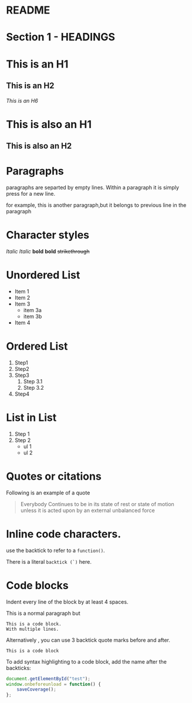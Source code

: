 # README

# Section 1 - HEADINGS
# This is an H1
## This is an H2
###### This is an H6

This is also an H1
===================

This is also an H2
-------------------

# Paragraphs

paragraphs are separted by empty lines. Within a paragraph it is simply press <return> for a new line.

for example, this is another paragraph,but
it belongs to previous line in the paragraph

# Character styles

*Italic*
_Italic_
**bold**
__bold__
~~strikethrough~~

# Unordered List

* Item 1
* Item 2
* Item 3
    * item 3a
    * item 3b
* Item 4

# Ordered List

1. Step1
2. Step2
3. Step3
    1. Step 3.1
    2. Step 3.2
4. Step4

# List in List

1. Step 1
2. Step 2
    * ul 1
    * ul 2

# Quotes or citations

Following is an example of a quote

> Everybody Continues to be in its state of rest
> or state of motion unless
> it is acted upon by an external unbalanced force

# Inline code characters.

use the backtick to refer to a `function()`.

There is a literal ``backtick (`)``  here.

# Code blocks

Indent every line of the block by at least 4 spaces.

This is a normal paragraph but

    This is a code block.
    With multiple lines.

Alternatively , you can use 3 backtick quote marks before and after.

```
This is a code block
```

To add syntax highlighting to a code block, add the name after the backticks:

```javascript
document.getElementById("test");
window.onbeforeunload = function() {
    saveCoverage();
};
```
